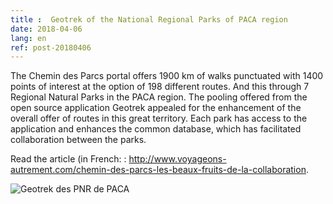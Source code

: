 ```yaml
---
title :  Geotrek of the National Regional Parks of PACA region
date: 2018-04-06
lang: en
ref: post-20180406
---
```


The Chemin des Parcs portal offers 1900 km of walks punctuated with 1400 points of interest at the option of 198 different routes. And this through 7 Regional Natural Parks in the PACA region.
 The pooling offered from the open source application Geotrek appealed for the enhancement of the overall offer of routes in this great territory. Each park has access to the application and enhances the common database, which has facilitated collaboration between the parks.
 
Read the article (in French: : <a href="http://www.voyageons-autrement.com/chemin-des-parcs-les-beaux-fruits-de-la-collaboration" target="_blank">http://www.voyageons-autrement.com/chemin-des-parcs-les-beaux-fruits-de-la-collaboration</a>. 

<img alt="Geotrek des PNR de PACA" src="{{site.base_url}}/assets/img/vue-pas-des-ondes_Cd6tA9x.jpg.800x800_q85.jpg" style="max-width: 80%"/>
